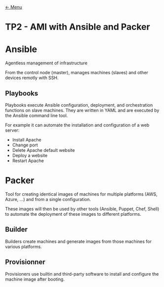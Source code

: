 [← Menu](../README.md)

# TP2 - AMI with Ansible and Packer

# Ansible
Agentless management of infrastructure

From the control node (master), manages machines (slaves) and other devices remotly with SSH.

## Playbooks

Playbooks execute Ansible configuration, deployment, and orchestration functions on slave machines. They are written in YAML and are executed by the Ansible command line tool. 

For example it can automate the installation and configuration of a web server:
- Install Apache
- Change port
- Delete Apache default website 
- Deploy a website
- Restart Apache

# Packer
Tool for creating identical images of machines for multiple platforms (AWS, Azure, ...) and from a single configuration.

These images will then be used by other tools (Ansible, Puppet, Chef, Shell) to automate the deployment of these images to different platforms.

## Builder
Builders create machines and generate images from those machines for various platforms.

## Provisionner
Provisioners use builtin and third-party software to install and configure the machine image after booting.